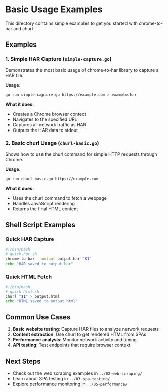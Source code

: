 # Basic Usage Examples

This directory contains simple examples to get you started with chrome-to-har and churl.

## Examples

### 1. Simple HAR Capture (`simple-capture.go`)
Demonstrates the most basic usage of chrome-to-har library to capture a HAR file.

**Usage:**
```bash
go run simple-capture.go https://example.com > example.har
```

**What it does:**
- Creates a Chrome browser context
- Navigates to the specified URL
- Captures all network traffic as HAR
- Outputs the HAR data to stdout

### 2. Basic churl Usage (`churl-basic.go`)
Shows how to use the churl command for simple HTTP requests through Chrome.

**Usage:**
```bash
go run churl-basic.go https://example.com
```

**What it does:**
- Uses the churl command to fetch a webpage
- Handles JavaScript rendering
- Returns the final HTML content

## Shell Script Examples

### Quick HAR Capture
```bash
#!/bin/bash
# quick-har.sh
chrome-to-har --output output.har "$1"
echo "HAR saved to output.har"
```

### Quick HTML Fetch
```bash
#!/bin/bash
# quick-html.sh
churl "$1" > output.html
echo "HTML saved to output.html"
```

## Common Use Cases

1. **Basic website testing**: Capture HAR files to analyze network requests
2. **Content extraction**: Use churl to get rendered HTML from SPAs
3. **Performance analysis**: Monitor network activity and timing
4. **API testing**: Test endpoints that require browser context

## Next Steps

- Check out the web scraping examples in `../02-web-scraping/`
- Learn about SPA testing in `../03-spa-testing/`
- Explore performance monitoring in `../05-performance/`